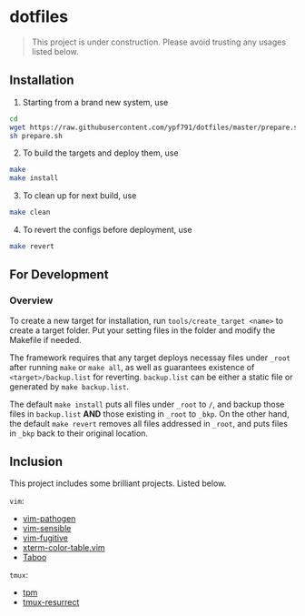 # dotfiles

> This project is under construction. Please avoid trusting any usages listed below.

## Installation

1. Starting from a brand new system, use
```bash
cd
wget https://raw.githubusercontent.com/ypf791/dotfiles/master/prepare.sh -O ~/prepare.sh
sh prepare.sh
```
2. To build the targets and deploy them, use
```bash
make
make install
```
3. To clean up for next build, use
```bash
make clean
```
4. To revert the configs before deployment, use
```bash
make revert
```

## For Development

### Overview

To create a new target for installation, 
run `tools/create_target <name>` to create a target folder. 
Put your setting files in the folder and modify the Makefile if needed.

The framework requires that any target deploys necessay files under `_root` after running `make` or `make all`, 
as well as guarantees existence of `<target>/backup.list` for reverting. 
`backup.list` can be either a static file or generated by `make backup.list`.

The default `make install` puts all files under `_root` to `/`, 
and backup those files in `backup.list` **AND** those existing in `_root` to `_bkp`. 
On the other hand, the default `make revert` removes all files addressed in `_root`, 
and puts files in `_bkp` back to their original location.

## Inclusion

This project includes some brilliant projects. Listed below.

`vim`:
* [vim-pathogen](https://github.com/tpope/vim-pathogen)
* [vim-sensible](https://github.com/tpope/vim-sensible)
* [vim-fugitive](https://github.com/tpope/vim-fugitive)
* [xterm-color-table.vim](https://github.com/guns/xterm-color-table.vim)
* [Taboo](https://github.com/gcmt/taboo.vim)

`tmux`:
* [tpm](https://github.com/tmux-plugins/tpm)
* [tmux-resurrect](https://github.com/tmux-plugins/tmux-resurrect)
